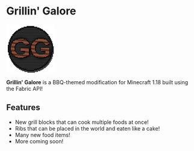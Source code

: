 # Grillin' Galore
![icon](src/main/resources/assets/grillingalore/icon.png)

**Grillin' Galore** is a BBQ-themed modification for Minecraft 1.18 built using the Fabric API!

## Features
- New grill blocks that can cook multiple foods at once!
- Ribs that can be placed in the world and eaten like a cake!
- Many new food items!
- More coming soon!
